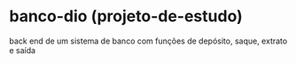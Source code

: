 # banco-dio (projeto-de-estudo)
back end de um sistema de banco com funções de depósito, saque, extrato e saída

